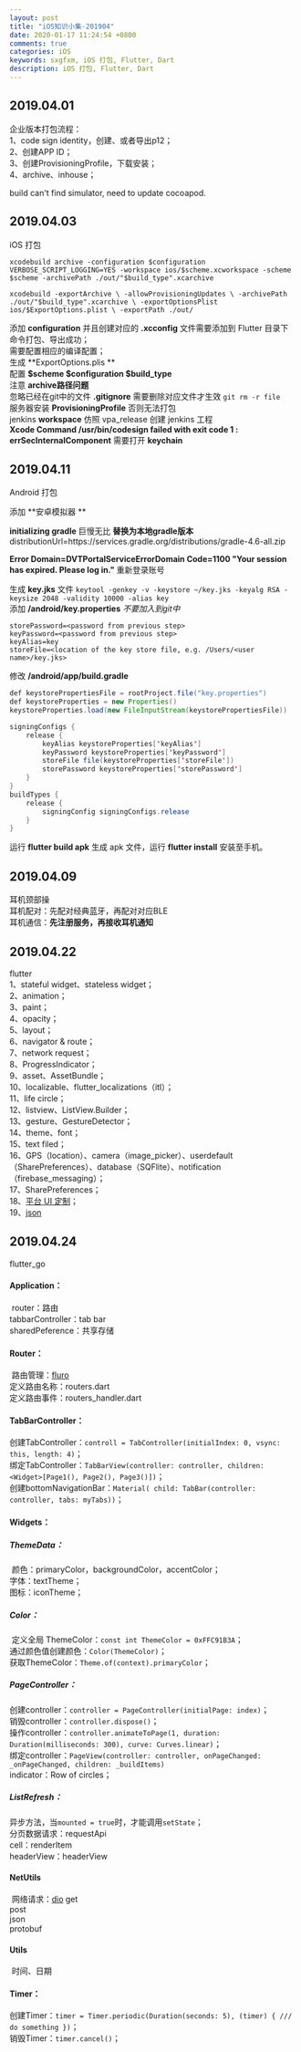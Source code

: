 ```yaml
---
layout: post
title: "iOS知识小集-201904"
date: 2020-01-17 11:24:54 +0800
comments: true
categories: iOS
keywords: sxgfxm, iOS 打包, Flutter, Dart
description: iOS 打包, Flutter, Dart
---
```


## 2019.04.01
企业版本打包流程：  
  1、code sign identity，创建、或者导出p12；  
  2、创建APP ID；  
  3、创建ProvisioningProfile，下载安装；  
  4、archive、inhouse；  

build can't find simulator, need to update cocoapod.  


## 2019.04.03
iOS 打包  

`xcodebuild archive -configuration $configuration VERBOSE_SCRIPT_LOGGING=YES -workspace ios/$scheme.xcworkspace -scheme $scheme -archivePath ./out/"$build_type".xcarchive`  

`xcodebuild -exportArchive \
-allowProvisioningUpdates \
-archivePath ./out/"$build_type".xcarchive \
-exportOptionsPlist ios/$ExportOptions.plist \
-exportPath ./out/`   

添加 **configuration** 并且创建对应的 **.xcconfig** 文件需要添加到 Flutter 目录下  
命令打包、导出成功；  
需要配置相应的编译配置；  
生成 **ExportOptions.plis **  
配置 **$scheme $configuration $build_type**  
注意 **archive路径问题**  
忽略已经在git中的文件 **.gitignore** 需要删除对应文件才生效 `git rm -r file`  
服务器安装 **ProvisioningProfile** 否则无法打包  
jenkins **workspace**  仿照 vpa_release 创建 jenkins 工程  
**Xcode Command /usr/bin/codesign failed with exit code 1 : errSecInternalComponent** 需要打开 **keychain**  

## 2019.04.11
Android 打包  

添加 **安卓模拟器 ** 

**initializing gradle** 巨慢无比  **替换为本地gradle版本**  
distributionUrl=https\://services.gradle.org/distributions/gradle-4.6-all.zip  

**Error Domain=DVTPortalServiceErrorDomain Code=1100 "Your session has expired.  Please log in."** 重新登录账号  

生成 **key.jks** 文件 `keytool -genkey -v -keystore ~/key.jks -keyalg RSA -keysize 2048 -validity 10000 -alias key`  
添加 **<app dir>/android/key.properties** *不要加入到git中*  

```
storePassword=<password from previous step>
keyPassword=<password from previous step>
keyAlias=key
storeFile=<location of the key store file, e.g. /Users/<user name>/key.jks>
```
修改 **<app dir>/android/app/build.gradle**  
```java
def keystorePropertiesFile = rootProject.file("key.properties")
def keystoreProperties = new Properties()
keystoreProperties.load(new FileInputStream(keystorePropertiesFile))

signingConfigs {
    release {
        keyAlias keystoreProperties['keyAlias']
        keyPassword keystoreProperties['keyPassword']
        storeFile file(keystoreProperties['storeFile'])
        storePassword keystoreProperties['storePassword']
    }
}
buildTypes {
    release {
        signingConfig signingConfigs.release
    }
}
```

运行 **flutter build apk** 生成 apk 文件，运行 **flutter install** 安装至手机。  

## 2019.04.09
耳机颈部操  
耳机配对：先配对经典蓝牙，再配对对应BLE  
耳机通信：**先注册服务，再接收耳机通知**  

## 2019.04.22

flutter   
    1、stateful widget、stateless widget；  
    2、animation；  
    3、paint；  
    4、opacity；  
    5、layout；  
    6、navigator & route；  
    7、network request；  
    8、ProgressIndicator；  
    9、asset、AssetBundle；  
    10、localizable、flutter_localizations（itl）；  
    11、life circle；  
    12、listview、ListView.Builder；  
    13、gesture、GestureDetector；  
    14、theme、font；  
    15、text filed；  
    16、GPS（location）、camera（image_picker）、userdefault（SharePreferences）、database（SQFlite）、notification（firebase_messaging）；  
    17、SharePreferences；  
    18、[平台 UI 定制](https://medium.com/flutter-io/do-flutter-apps-dream-of-platform-aware-widgets-7d7ed7b4624d)；  
    19、[json](https://github.com/flutter/samples/tree/master/jsonexample/lib)  

## 2019.04.24
flutter_go  

#### Application：  

​    router：路由  
​    tabbarController：tab bar  
​    sharedPeference：共享存储  

#### Router：  

​    路由管理：[fluro](https://pub.dartlang.org/packages/fluro)  
​    定义路由名称：routers.dart  
​    定义路由事件：routers_handler.dart  

#### TabBarController：  

​    创建TabController：`controll = TabController(initialIndex: 0, vsync: this, length: 4)`；  
​    绑定TabController：`TabBarView(controller: controller, children: <Widget>[Page1(), Page2(), Page3()])`；  
​    创建bottomNavigationBar：`Material( child: TabBar(controller: controller, tabs: myTabs))`；  

#### Widgets：  

#####     ThemeData：  

​        颜色：primaryColor，backgroundColor，accentColor；  
​        字体：textTheme；  
​        图标：iconTheme；  

#####     Color：  

​        定义全局 ThemeColor：`const int ThemeColor = 0xFFC91B3A`；  
​        通过颜色值创建颜色：`Color(ThemeColor)`；  
​        获取ThemeColor：`Theme.of(context).primaryColor`；  

#####     PageController：  

​        创建controller：`controller = PageController(initialPage: index)`；  
​        销毁controller：`controller.dispose()`；  
​        操作controller：`controller.animateToPage(1, duration: Duration(milliseconds: 300), curve: Curves.linear)`；  
​        绑定controller：`PageView(controller: controller, onPageChanged: _onPageChanged, children: _buildItems)`  
​        indicator：Row of circles；  

#####     ListRefresh：  

​        异步方法，当`mounted = true`时，才能调用`setState`；  
​        分页数据请求：requestApi  
​        cell：renderItem  
​        headerView：headerView  

#### NetUtils  

​    网络请求：[dio](https://pub.dartlang.org/packages/dio) 
​    get  
​    post  
​    json  
​    protobuf  

#### Utils  

​    时间、日期  

#### Timer：  

​    创建Timer：`timer = Timer.periodic(Duration(seconds: 5), (timer) { /// do something })`；  
​    销毁Timer：`timer.cancel()`；  